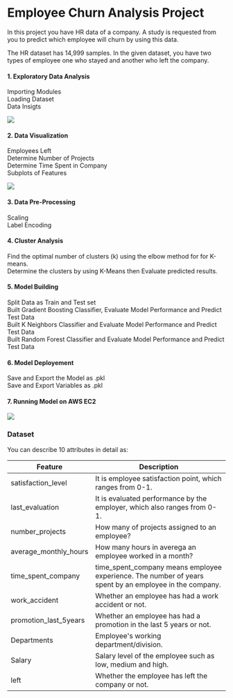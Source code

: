 # Employee Churn Analysis Project

In this project you have HR data of a company. A study is requested from you to predict which employee will churn by using this data.

The HR dataset has 14,999 samples. In the given dataset, you have two types of employee one who stayed and another who left the company.

#### 1. Exploratory Data Analysis  
Importing Modules  
Loading Dataset  
Data Insigts  

<img src='eda.PNG'>  


#### 2. Data Visualization  
Employees Left  
Determine Number of Projects  
Determine Time Spent in Company  
Subplots of Features  

<img src='Barplot.PNG'>

#### 3. Data Pre-Processing  
Scaling  
Label Encoding  
#### 4. Cluster Analysis  
Find the optimal number of clusters (k) using the elbow method for for K-means.  
Determine the clusters by using K-Means then Evaluate predicted results.  
#### 5. Model Building  
Split Data as Train and Test set  
Built Gradient Boosting Classifier, Evaluate Model Performance and Predict Test Data  
Built K Neighbors Classifier and Evaluate Model Performance and Predict Test Data  
Built Random Forest Classifier and Evaluate Model Performance and Predict Test Data  
#### 6. Model Deployement  
Save and Export the Model as .pkl  
Save and Export Variables as .pkl  

#### 7. Running Model on AWS EC2


<img src='Streamlit.PNG'>

 

### Dataset
You can describe 10 attributes in detail as:

|Feature | Description|
| --- | --- |
|satisfaction_level| It is employee satisfaction point, which ranges from 0-1.|
|last_evaluation| It is evaluated performance by the employer, which also ranges from 0-1.|
|number_projects| How many of projects assigned to an employee?|
|average_monthly_hours| How many hours in averega an employee worked in a month?|
|time_spent_company| time_spent_company means employee experience. The number of years spent by an employee in the company.|
|work_accident| Whether an employee has had a work accident or not.|
|promotion_last_5years| Whether an employee has had a promotion in the last 5 years or not.|
|Departments| Employee's working department/division.|
|Salary| Salary level of the employee such as low, medium and high.|
|left| Whether the employee has left the company or not.|

